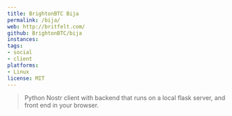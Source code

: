 ```yaml
---
title: BrightonBTC Bija
permalink: /bija/
web: http://britfelt.com/
github: BrightonBTC/bija
instances:
tags:
- social
- client
platforms:
- Linux
license: MIT
---
```


> Python Nostr client with backend that runs on a local flask server, and front end in your browser.

